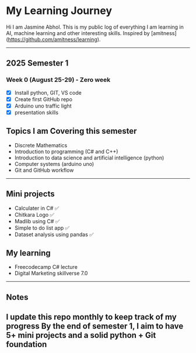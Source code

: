 # My Learning Journey

Hi I am Jasmine Abhol.
This is my public log of everything I am learning in AI, machine learning and other interesting skills.
Inspired by
[amitness] (https://github.com/amitness/learning).

---

## 2025 Semester 1

### Week 0 (August 25-29) - Zero week
- [x] Install python, GIT, VS code
- [x] Create first GitHub repo
- [x] Arduino uno traffic light
- [x] presentation skills

## Topics I am Covering this semester
- Discrete Mathematics
- Introduction to programming (C# and C++)
- Introduction to data science and artificial intelligence (python)
- Computer systems (arduino uno)
- Git and GitHub workflow
  

---

## Mini projects 
-  Calculater in C#              ✅
-  Chitkara Logo                 ✅
-  Madlib using C#               ✅
-  Simple to do list app         ✅
-  Dataset analysis using pandas ✅

## My learning
- Freecodecamp C# lecture
- Digital Marketing skillverse 7.0

---

## Notes
I update this repo monthly to keep track of my progress
By the end of semester 1, I aim to have **5+ mini projects** and a solid python + Git foundation
---




